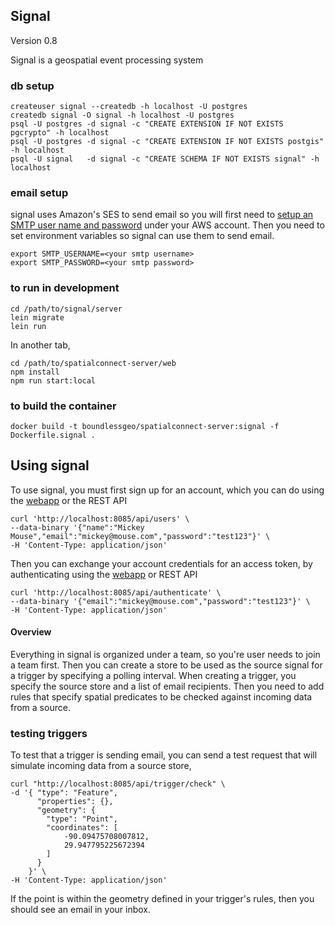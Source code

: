 ## Signal

Version 0.8

Signal is a geospatial event processing system

### db setup

```
createuser signal --createdb -h localhost -U postgres
createdb signal -O signal -h localhost -U postgres
psql -U postgres -d signal -c "CREATE EXTENSION IF NOT EXISTS pgcrypto" -h localhost
psql -U postgres -d signal -c "CREATE EXTENSION IF NOT EXISTS postgis" -h localhost
psql -U signal   -d signal -c "CREATE SCHEMA IF NOT EXISTS signal" -h localhost
```

### email setup

signal uses Amazon's SES to send email so you will first need to [setup an SMTP
user name and
password](http://docs.aws.amazon.com/ses/latest/DeveloperGuide/smtp-credentials.html) under your AWS account.
Then you need to set environment variables so signal can use them to send email.

```
export SMTP_USERNAME=<your smtp username>
export SMTP_PASSWORD=<your smtp password>
```

### to run in development

```
cd /path/to/signal/server
lein migrate
lein run
```
In another tab,
```
cd /path/to/spatialconnect-server/web
npm install
npm run start:local
```

### to build the container

```
docker build -t boundlessgeo/spatialconnect-server:signal -f Dockerfile.signal .
```


## Using signal

To use signal, you must first sign up for an account, which you can do
using the [webapp](http://localhost:8080/signup) or the REST API

```
curl 'http://localhost:8085/api/users' \
--data-binary '{"name":"Mickey Mouse","email":"mickey@mouse.com","password":"test123"}' \
-H 'Content-Type: application/json'
```

Then you can exchange your account credentials for an access token, by
authenticating using the [webapp](http://localhost:8080/login) or REST
API

```
curl 'http://localhost:8085/api/authenticate' \
--data-binary '{"email":"mickey@mouse.com","password":"test123"}' \
-H 'Content-Type: application/json'
```

#### Overview
Everything in signal is organized under a team, so you're user needs to
join a team first. Then you can create a store to be used as the source
signal for a trigger by specifying a polling interval.  When creating a trigger,
you specify the source store and a list of email recipients.  Then you
need to add rules that specify spatial predicates to be
checked against incoming data from a source.


### testing triggers
To test that a trigger is sending email, you can send a test request
that will simulate incoming data from a source store,

```
curl "http://localhost:8085/api/trigger/check" \
-d '{ "type": "Feature",
      "properties": {},
      "geometry": {
        "type": "Point",
        "coordinates": [
            -90.09475708007812,
            29.947795225672394
        ]
      }
    }' \
-H 'Content-Type: application/json'
```

If the point is within the geometry defined in your trigger's rules,
then you should see an email in your inbox.
